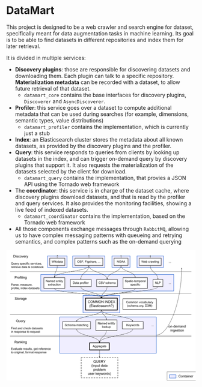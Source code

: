 DataMart
========

This project is designed to be a web crawler and search engine for dataset, specifically meant for data augmentation tasks in machine learning. Its goal is to be able to find datasets in different repositories and index them for later retrieval.

It is divided in multiple services:

* **Discovery plugins**: those are responsible for discovering datasets and downloading them. Each plugin can talk to a specific repository. **Materialization metadata** can be recorded with a dataset, to allow future retrieval of that dataset.
  * `datamart_core` contains the base interfaces for discovery plugins, `Discoverer` and `AsyncDiscoverer`.
* **Profiler**: this service goes over a dataset to compute additional metadata that can be used during searches (for example, dimensions, semantic types, value distributions)
  * `datamart_profiler` contains the implementation, which is currently just a stub
* **Index**: an Elasticsearch cluster stores the metadata about all known datasets, as provided by the discovery plugins and the profiler.
* **Query**: this service responds to queries from clients by looking up datasets in the index, and can trigger on-demand query by discovery plugins that support it. It also requests the materialization of the datasets selected by the client for download.
  * `datamart_query` contains the implementation, that provies a JSON API using the Tornado web framework
* The **coordinator**: this service is in charge of the dataset cache, where discovery plugins download datasets, and that is read by the profiler and query services. It also provides the monitoring facilities, showing a live feed of indexed datasets.
  * `datamart_coordinator` contains the implementation, based on the Tornado web framework
* All those components exchange messages through `RabbitMQ`, allowing us to have complex messaging patterns with queueing and retrying semantics, and complex patterns such as the on-demand querying

![DataMart Architecture](architecture.png)
